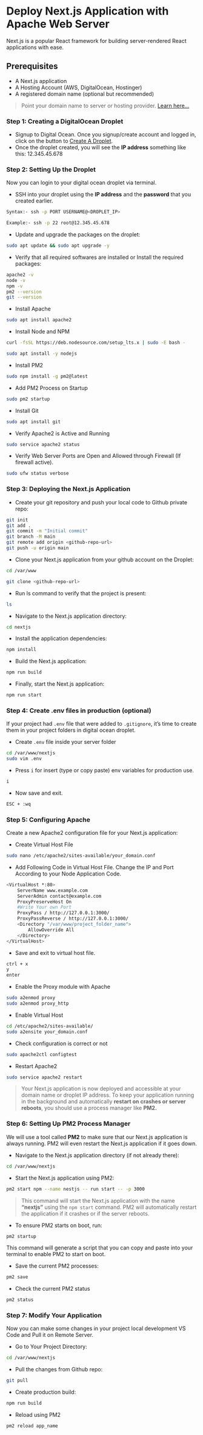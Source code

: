 # Deploy Next.js Application with Apache Web Server

Next.js is a popular React framework for building server-rendered React applications with ease.

## Prerequisites

- A Next.js application
- A Hosting Account (AWS, DigitalOcean, Hostinger)
- A registered domain name (optional but recommended)

> Point your domain name to server or hosting provider. [Learn here...](https://github.com/fullstackdevlop/hosting-and-deployment/tree/point-domain-to-server)

### Step 1: Creating a DigitalOcean Droplet

- Signup to Digital Ocean. Once you signup/create account and logged in, click on the button to [Create A Droplet](https://docs.digitalocean.com/products/droplets/how-to/create/).
- Once the droplet created, you will see the **IP address** something like this: 12.345.45.678

### Step 2: Setting Up the Droplet

Now you can login to your digital ocean droplet via terminal.

- SSH into your droplet using the **IP address** and the **password** that you created earlier.

```sh
Syntax:- ssh -p PORT USERNAME@<DROPLET_IP>

Example:- ssh -p 22 root@12.345.45.678
```

- Update and upgrade the packages on the droplet:

```sh
sudo apt update && sudo apt upgrade -y
```

- Verify that all required softwares are installed or Install the required packages:

```sh
apache2 -v
node -v
npm -v
pm2 --version
git --version
```

- Install Apache

```sh
sudo apt install apache2
```

- Install Node and NPM

```sh
curl -fsSL https://deb.nodesource.com/setup_lts.x | sudo -E bash -

sudo apt install -y nodejs
```

- Install PM2

```sh
sudo npm install -g pm2@latest
```

- Add PM2 Process on Startup

```sh
sudo pm2 startup
```

- Install Git

```sh
sudo apt install git
```

- Verify Apache2 is Active and Running

```sh
sudo service apache2 status
```

- Verify Web Server Ports are Open and Allowed through Firewall (If firewall active).

```sh
sudo ufw status verbose
```

### Step 3: Deploying the Next.js Application

- Create your git repository and push your local code to Github private repo:

```sh
git init
git add .
git commit -m "Initial commit"
git branch -M main
git remote add origin <github-repo-url>
git push -u origin main
```

- Clone your Next.js application from your github account on the Droplet:

```sh
cd /var/www

git clone <github-repo-url>
```

- Run ls command to verify that the project is present:

```sh
ls
```

- Navigate to the Next.js application directory:

```sh
cd nextjs
```

- Install the application dependencies:

```sh
npm install
```

- Build the Next.js application:

```sh
npm run build
```

- Finally, start the Next.js application:

```sh
npm run start
```

### Step 4: Create .env files in production (optional)

If your project had `.env` file that were added to `.gitignore`, it’s time to create them in your project folders in digital ocean droplet.

- Create `.env` file inside your server folder

```sh
cd /var/www/nextjs
sudo vim .env
```

- Press `i` for insert (type or copy paste) env variables for production use.

```sh
i
```

- Now save and exit.

```sh
ESC + :wq
```

### Step 5: Configuring Apache

Create a new Apache2 configuration file for your Next.js application:

- Create Virtual Host File

```sh
sudo nano /etc/apache2/sites-available/your_domain.conf
```

- Add Following Code in Virtual Host File. Change the IP and Port According to your Node Application Code.

```sh
<VirtualHost *:80>
    ServerName www.example.com
    ServerAdmin contact@example.com
    ProxyPreserveHost On
    #Write Your own Port
    ProxyPass / http://127.0.0.1:3000/
    ProxyPassReverse / http://127.0.0.1:3000/
    <Directory "/var/www/project_folder_name">
        AllowOverride All
    </Directory>
</VirtualHost>
```

- Save and exit to virtual host file.

```sh
ctrl + x
y
enter
```

- Enable the Proxy module with Apache

```sh
sudo a2enmod proxy
sudo a2enmod proxy_http
```

- Enable Virtual Host

```sh
cd /etc/apache2/sites-available/
sudo a2ensite your_domain.conf
```

- Check configuration is correct or not

```sh
sudo apache2ctl configtest
```

- Restart Apache2

```sh
sudo service apache2 restart
```

> Your Next.js application is now deployed and accessible at your domain name or droplet IP address. To keep your application running in the background and automatically **restart on crashes or server reboots**, you should use a process manager like **PM2.**

### Step 6: Setting Up PM2 Process Manager

We will use a tool called **PM2** to make sure that our Next.js application is always running. PM2 will even restart the Next.js application if it goes down.

- Navigate to the Next.js application directory (if not already there):

```sh
cd /var/www/nextjs
```

- Start the Next.js application using PM2:

```sh
pm2 start npm --name nestjs -- run start -- -p 3000
```

> This command will start the Next.js application with the name **“nextjs”** using the `npm start` command. PM2 will automatically restart the application if it crashes or if the server reboots.

- To ensure PM2 starts on boot, run:

```sh
pm2 startup
```

This command will generate a script that you can copy and paste into your terminal to enable PM2 to start on boot.

- Save the current PM2 processes:

```sh
pm2 save
```

- Check the current PM2 status

```sh
pm2 status
```

### Step 7: Modify Your Application

Now you can make some changes in your project local development VS Code and Pull it on Remote Server.

- Go to Your Project Directory:

```sh
cd /var/www/nextjs
```

- Pull the changes from Github repo:

```sh
git pull
```

- Create production build:

```sh
npm run build
```

- Reload using PM2

```sh
pm2 reload app_name
```
